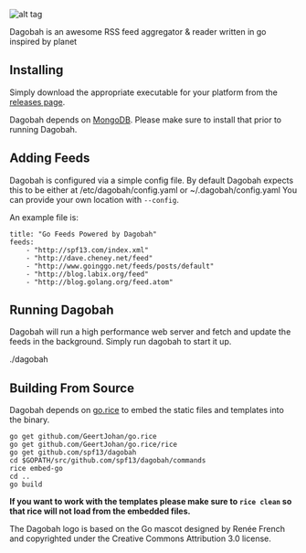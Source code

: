 ![alt tag](https://raw.githubusercontent.com/spf13/dagobah/master/commands/static/images/logo.png)

Dagobah is an awesome RSS feed aggregator &amp; reader written in go inspired by planet


## Installing

Simply download the appropriate executable for your platform from the [releases page](https://github.com/spf13/dagobah/releases).

Dagobah depends on [MongoDB](http://mongodb.org). Please make sure to install that prior to running Dagobah.


## Adding Feeds

Dagobah is configured via a simple config file.
By default Dagobah expects this to be either at /etc/dagobah/config.yaml or ~/.dagobah/config.yaml
You can provide your own location with `--config`.

An example file is:

    title: "Go Feeds Powered by Dagobah"
    feeds:
        - "http://spf13.com/index.xml"
        - "http://dave.cheney.net/feed"
        - "http://www.goinggo.net/feeds/posts/default"
        - "http://blog.labix.org/feed"
        - "http://blog.golang.org/feed.atom"

## Running Dagobah

Dagobah will run a high performance web server and fetch and update the feeds in the background. Simply run dagobah to start it up.

./dagobah

## Building From Source

Dagobah depends on [go.rice](https://github.com/GeertJohan/go.rice) to embed the static files and templates
into the binary.

    go get github.com/GeertJohan/go.rice
    go get github.com/GeertJohan/go.rice/rice
    go get github.com/spf13/dagobah
    cd $GOPATH/src/github.com/spf13/dagobah/commands
    rice embed-go
    cd ..
    go build


**If you want to work with the templates please make sure to `rice clean` so that rice will not load from the embedded files.**


The Dagobah logo is based on the Go mascot designed by Renée French and copyrighted under the Creative Commons Attribution 3.0 license.
